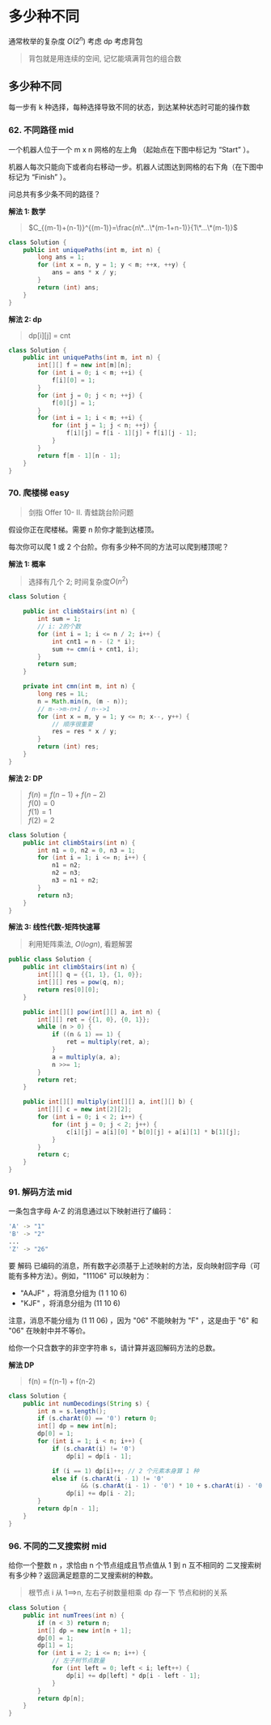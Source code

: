 # 多少种不同

通常枚举的复杂度 $O(2^n)$
考虑 dp
考虑背包

> 背包就是用连续的空间, 记忆能填满背包的组合数

## 多少种不同

每一步有 k 种选择，每种选择导致不同的状态，到达某种状态时可能的操作数

### 62. 不同路径 mid

一个机器人位于一个 m x n 网格的左上角 （起始点在下图中标记为 “Start” ）。

机器人每次只能向下或者向右移动一步。机器人试图达到网格的右下角（在下图中标记为 “Finish” ）。

问总共有多少条不同的路径？

**解法 1: 数学**

> $C_{(m-1)+(n-1)}^{(m-1)}=\frac{n\*...\*(m-1+n-1)}{1\*...\*(m-1)}$

```java
class Solution {
    public int uniquePaths(int m, int n) {
        long ans = 1;
        for (int x = n, y = 1; y < m; ++x, ++y) {
            ans = ans * x / y;
        }
        return (int) ans;
    }
}
```

**解法 2: dp**

> dp[i][j] = cnt

```java
class Solution {
    public int uniquePaths(int m, int n) {
        int[][] f = new int[m][n];
        for (int i = 0; i < m; ++i) {
            f[i][0] = 1;
        }
        for (int j = 0; j < n; ++j) {
            f[0][j] = 1;
        }
        for (int i = 1; i < m; ++i) {
            for (int j = 1; j < n; ++j) {
                f[i][j] = f[i - 1][j] + f[i][j - 1];
            }
        }
        return f[m - 1][n - 1];
    }
}
```

### 70. 爬楼梯 easy

> 剑指 Offer 10- II. 青蛙跳台阶问题

假设你正在爬楼梯。需要 n 阶你才能到达楼顶。

每次你可以爬 1 或 2 个台阶。你有多少种不同的方法可以爬到楼顶呢？

**解法 1: 概率**

> 选择有几个 2; 时间复杂度$O(n^2)$

```java
class Solution {

    public int climbStairs(int n) {
        int sum = 1;
        // i: 2的个数
        for (int i = 1; i <= n / 2; i++) {
            int cnt1 = n - (2 * i);
            sum += cmn(i + cnt1, i);
        }
        return sum;
    }

    private int cmn(int m, int n) {
        long res = 1L;
        n = Math.min(n, (m - n));
        // m-->m-n+1 / n-->1
        for (int x = m, y = 1; y <= n; x--, y++) {
            // 顺序很重要
            res = res * x / y;
        }
        return (int) res;
    }
}
```

**解法 2: DP**

> $f(n)=f(n-1)+f(n-2)$  
> $f(0) = 0$  
> $f(1) = 1$  
> $f(2) = 2$

```java
class Solution {
    public int climbStairs(int n) {
        int n1 = 0, n2 = 0, n3 = 1;
        for (int i = 1; i <= n; i++) {
            n1 = n2;
            n2 = n3;
            n3 = n1 + n2;
        }
        return n3;
    }
}
```

**解法 3: 线性代数-矩阵快速幂**

> 利用矩阵乘法, $O(logn)$, 看题解罢

```java
public class Solution {
    public int climbStairs(int n) {
        int[][] q = {{1, 1}, {1, 0}};
        int[][] res = pow(q, n);
        return res[0][0];
    }

    public int[][] pow(int[][] a, int n) {
        int[][] ret = {{1, 0}, {0, 1}};
        while (n > 0) {
            if ((n & 1) == 1) {
                ret = multiply(ret, a);
            }
            a = multiply(a, a);
            n >>= 1;
        }
        return ret;
    }

    public int[][] multiply(int[][] a, int[][] b) {
        int[][] c = new int[2][2];
        for (int i = 0; i < 2; i++) {
            for (int j = 0; j < 2; j++) {
                c[i][j] = a[i][0] * b[0][j] + a[i][1] * b[1][j];
            }
        }
        return c;
    }
}
```

### 91. 解码方法 mid

一条包含字母 A-Z 的消息通过以下映射进行了编码：

```sh
'A' -> "1"
'B' -> "2"
...
'Z' -> "26"
```

要 解码 已编码的消息，所有数字必须基于上述映射的方法，反向映射回字母（可能有多种方法）。例如，"11106" 可以映射为：

-   "AAJF" ，将消息分组为 (1 1 10 6)
-   "KJF" ，将消息分组为 (11 10 6)

注意，消息不能分组为 (1 11 06) ，因为 "06" 不能映射为 "F" ，这是由于 "6" 和 "06" 在映射中并不等价。

给你一个只含数字的非空字符串 s，请计算并返回解码方法的总数。

**解法 DP**

> f(n) = f(n-1) + f(n-2)

```java
class Solution {
    public int numDecodings(String s) {
        int n = s.length();
        if (s.charAt(0) == '0') return 0;
        int[] dp = new int[n];
        dp[0] = 1;
        for (int i = 1; i < n; i++) {
            if (s.charAt(i) != '0')
                dp[i] = dp[i - 1];

            if (i == 1) dp[i]++; // 2 个元素本身算 1 种
            else if (s.charAt(i - 1) != '0'
                    && (s.charAt(i - 1) - '0') * 10 + s.charAt(i) - '0' <= 26)
                dp[i] += dp[i - 2];
        }
        return dp[n - 1];
    }
}
```

### 96. 不同的二叉搜索树 mid

给你一个整数 n ，求恰由 n 个节点组成且节点值从 1 到 n 互不相同的 二叉搜索树 有多少种？返回满足题意的二叉搜索树的种数。

> 根节点 i 从 1==>n, 左右子树数量相乘
> dp 存一下 节点和树的关系

```java
class Solution {
    public int numTrees(int n) {
        if (n < 3) return n;
        int[] dp = new int[n + 1];
        dp[0] = 1;
        dp[1] = 1;
        for (int i = 2; i <= n; i++) {
            // 左子树节点数量
            for (int left = 0; left < i; left++) {
                dp[i] += dp[left] * dp[i - left - 1];
            }
        }
        return dp[n];
    }
}
```
